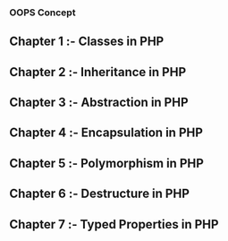 ### OOPS Concept 

## Chapter 1  :- Classes in PHP
## Chapter 2  :- Inheritance in PHP
## Chapter 3  :- Abstraction in PHP
## Chapter 4  :- Encapsulation in PHP
## Chapter 5  :- Polymorphism in PHP
## Chapter 6  :- Destructure in PHP
## Chapter 7  :- Typed Properties in PHP